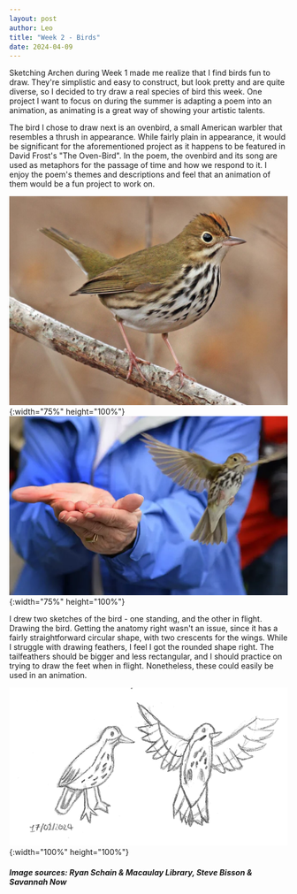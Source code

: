 ```yaml
---
layout: post
author: Leo
title: "Week 2 - Birds"
date: 2024-04-09
---
```


Sketching Archen during Week 1 made me realize that I find birds fun to draw. They're simplistic and easy to construct, but look pretty and are quite diverse, so I decided to try draw a real species of bird this week. One project I want to focus on during the summer is adapting a poem into an animation, as animating is a great way of showing your artistic talents.

The bird I chose to draw next is an ovenbird, a small American warbler that resembles a thrush in appearance. While fairly plain in appearance, it would be significant for the aforementioned project as it happens to be featured in David Frost's "The Oven-Bird". In the poem, the ovenbird and its song are used as metaphors for the passage of time and how we respond to it. I enjoy the poem's themes and descriptions and feel that an animation of them would be a fun project to work on.

![Ovenbird standing (credit - Ryan Schain / Macaulay Library)](/assets/images/ovenbirdreference.jpg){:width="75%" height="100%"}
![Ovenbird flying (credit - Steve Bisson / Savannah Now)](/assets/images/ovenbirdflying.png){:width="75%" height="100%"}

I drew two sketches of the bird - one standing, and the other in flight. Drawing the bird. Getting the anatomy right wasn't an issue, since it has a fairly straightforward circular shape, with two crescents for the wings. While I struggle with drawing feathers, I feel I got the rounded shape right. The tailfeathers should be bigger and less rectangular, and I should practice on trying to draw the feet when in flight. Nonetheless, these could easily be used in an animation. 

![Week 2 Drawings - Sketches of ovenbird standing and in flight, dated 17/01/2024](/assets/images/weektwodrawings.png){:width="100%" height="100%"}

<h5>Image sources: Ryan Schain & Macaulay Library, Steve Bisson & Savannah Now</h5>